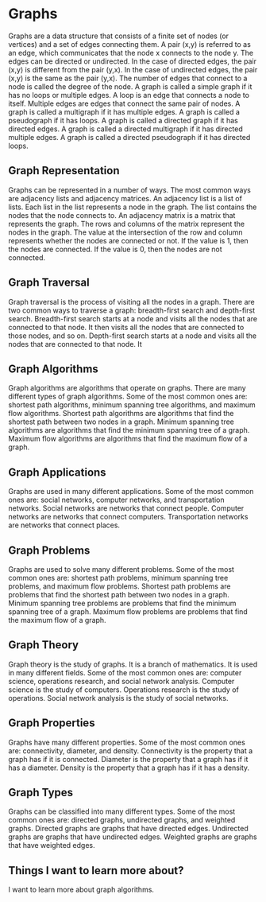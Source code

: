 # Graphs

Graphs are a data structure that consists of a finite set of nodes (or vertices) and a set of edges connecting them. A pair (x,y) is referred to as an edge, which communicates that the node x connects to the node y. The edges can be directed or undirected. In the case of directed edges, the pair (x,y) is different from the pair (y,x). In the case of undirected edges, the pair (x,y) is the same as the pair (y,x). The number of edges that connect to a node is called the degree of the node. A graph is called a simple graph if it has no loops or multiple edges. A loop is an edge that connects a node to itself. Multiple edges are edges that connect the same pair of nodes. A graph is called a multigraph if it has multiple edges. A graph is called a pseudograph if it has loops. A graph is called a directed graph if it has directed edges. A graph is called a directed multigraph if it has directed multiple edges. A graph is called a directed pseudograph if it has directed loops.

## Graph Representation

Graphs can be represented in a number of ways. The most common ways are adjacency lists and adjacency matrices. An adjacency list is a list of lists. Each list in the list represents a node in the graph. The list contains the nodes that the node connects to. An adjacency matrix is a matrix that represents the graph. The rows and columns of the matrix represent the nodes in the graph. The value at the intersection of the row and column represents whether the nodes are connected or not. If the value is 1, then the nodes are connected. If the value is 0, then the nodes are not connected.

## Graph Traversal

Graph traversal is the process of visiting all the nodes in a graph. There are two common ways to traverse a graph: breadth-first search and depth-first search. Breadth-first search starts at a node and visits all the nodes that are connected to that node. It then visits all the nodes that are connected to those nodes, and so on. Depth-first search starts at a node and visits all the nodes that are connected to that node. It

## Graph Algorithms

Graph algorithms are algorithms that operate on graphs. There are many different types of graph algorithms. Some of the most common ones are: shortest path algorithms, minimum spanning tree algorithms, and maximum flow algorithms. Shortest path algorithms are algorithms that find the shortest path between two nodes in a graph. Minimum spanning tree algorithms are algorithms that find the minimum spanning tree of a graph. Maximum flow algorithms are algorithms that find the maximum flow of a graph.

## Graph Applications

Graphs are used in many different applications. Some of the most common ones are: social networks, computer networks, and transportation networks. Social networks are networks that connect people. Computer networks are networks that connect computers. Transportation networks are networks that connect places.

## Graph Problems

Graphs are used to solve many different problems. Some of the most common ones are: shortest path problems, minimum spanning tree problems, and maximum flow problems. Shortest path problems are problems that find the shortest path between two nodes in a graph. Minimum spanning tree problems are problems that find the minimum spanning tree of a graph. Maximum flow problems are problems that find the maximum flow of a graph.

## Graph Theory

Graph theory is the study of graphs. It is a branch of mathematics. It is used in many different fields. Some of the most common ones are: computer science, operations research, and social network analysis. Computer science is the study of computers. Operations research is the study of operations. Social network analysis is the study of social networks.

## Graph Properties

Graphs have many different properties. Some of the most common ones are: connectivity, diameter, and density. Connectivity is the property that a graph has if it is connected. Diameter is the property that a graph has if it has a diameter. Density is the property that a graph has if it has a density.

## Graph Types

Graphs can be classified into many different types. Some of the most common ones are: directed graphs, undirected graphs, and weighted graphs. Directed graphs are graphs that have directed edges. Undirected graphs are graphs that have undirected edges. Weighted graphs are graphs that have weighted edges.

## Things I want to learn more about?

I want to learn more about graph algorithms.
